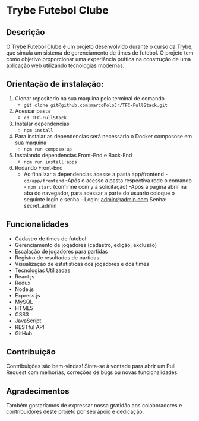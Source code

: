 # Trybe Futebol Clube

## Descrição
O Trybe Futebol Clube é um projeto desenvolvido durante o curso da Trybe, que simula um sistema de gerenciamento de times de futebol. O projeto tem como objetivo proporcionar uma experiência prática na construção de uma aplicação web utilizando tecnologias modernas.

## Orientação de instalação:
1. Clonar repositorio na sua maquina pelo terminal de comando
    - `git clone git@github.com:marcoPoloJr/TFC-FullStack.git`
2. Acessar pasta
    - `cd TFC-FullStack`
3. Instalar dependencias
    - `npm install`
4. Para instalar as dependencias será necessario o Docker composose em sua maquina
   - `npm run compose:up`
5. Instalando dependencias Front-End e Back-End
    - `npm run install:apps`
6. Rodando Front-End
   - Ao finalizar a dependencias acesse a pasta app/frontend
         - `cd/app/frontend`
     -Após o acesso a pasta respectiva rode o comando
         - `npm start` (confirme com y a solicitação)
     -Após a pagina abrir na aba do navegador, para acessar a parte do usuario coloque o seguinte login e senha
         - Login: admin@admin.com
           Senha: secret_admin
## Funcionalidades
- Cadastro de times de futebol
- Gerenciamento de jogadores (cadastro, edição, exclusão)
- Escalação de jogadores para partidas
- Registro de resultados de partidas
- Visualização de estatísticas dos jogadores e dos times
- Tecnologias Utilizadas
- React.js
- Redux
- Node.js
- Express.js
- MySQL
- HTML5
- CSS3
- JavaScript
- RESTful API
- GitHub


## Contribuição
Contribuições são bem-vindas! Sinta-se à vontade para abrir um Pull Request com melhorias, correções de bugs ou novas funcionalidades.

## Agradecimentos
Também gostaríamos de expressar nossa gratidão aos colaboradores e contribuidores deste projeto por seu apoio e dedicação.

